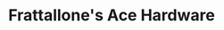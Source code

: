 ---
title: "Frattallone's Ace Hardware"
url: /saint-paul/frattallones-ace-hardware/
shop: doityourself
---